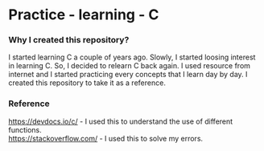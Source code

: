 # Practice - learning - C
###  Why I created this repository?

I started learning C a couple of years ago. Slowly, I started loosing interest in learning C.
So, I decided to relearn C back again. I used resource from internet and I started practicing every concepts that I learn day by day. 
I created this repository to take it as a reference.

### Reference

https://devdocs.io/c/ - I used this to understand the use of different functions.                                  
https://stackoverflow.com/ - I used this to solve my errors.
